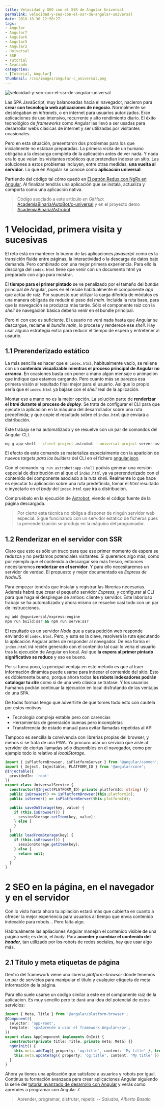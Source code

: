 ```yaml
---
title: Velocidad y SEO con el SSR de Angular Universal
permalink: velocidad-y-seo-con-el-ssr-de-angular-universal
date: 2018-10-30 12:50:27
tags:  
- Angular
- Angular7
- Angular6
- Angular5
- Angular2
- Universal
- SSR
- Tutorial
- Avanzado
categories:
- [Tutorial, Angular] 
thumbnail: /css/images/angular-c_universal.png
---
```


![velocidad-y-seo-con-el-ssr-de-angular-universal](/images/tutorial-angular-c_universal.png)

Las SPA JavaScript, muy balanceadas hacia el navegador, nacieron para **crear con tecnología web aplicaciones de negocio**. Normalmente se desplegaban en *intranets*, o en internet para usuarios autorizados. Eran aplicaciones de uso intensivo, recurrente y alto rendimiento diario. El éxito tecnológico de *frameworks* como Angular las llevó a ser usadas para desarrollar webs clásicas de internet y ser utilizadas por visitantes ocasionales. 
 
Pero en esta situación, presentaron dos problemas para los que inicialmente no estaban preparadas. La primera visita de un humano obligaba a la descarga completa de la aplicación antes de ver nada. Y nada era lo que veían los visitantes robóticos que pretendían indexar un sitio. Las soluciones a estos problemas incluyen, entre otras medidas, **una vuelta al servidor**. Lo que en Angular se conoce como **aplicación universal**. 


<!-- more -->

Partiendo del código tal cómo quedó en [El patrón Redux con NgRx en Angular](../el-patron-redux-con-ngrx-en-angular/). Al finalizar tendrás una aplicación que se instala, actualiza y comporta como una aplicación nativa.

> Código asociado a este artículo en _GitHub_: [AcademiaBinaria/AutoBot/c-universal](https://github.com/AcademiaBinaria/autobot/tree/c-universal) y en el proyecto demo [AcademiaBinaria/Astrobot](https://github.com/AcademiaBinaria/astrobot)

# 1 Velocidad, primera visita y sucesivas

El reto está en mantener lo bueno de las aplicaciones *javascript* como es la transición fluida entre páginas, la interactividad o la descarga de datos bajo demanda. Pero combinado con una mejor primera experiencia. Para ello la descarga del `index.html` tiene que venir con un documento html ya preparado con algo para mostrar. 

El **tiempo para el primer pintado** se ve penalizado por el tamaño del *bundle* principal de Angular, pues en él reside habitualmente el componente *app* que actúa de raiz. Por supuesto que utilizar la carga diferida de módulos es una manera obligada de reducir el peso del *main*. Incluída la ruta base, para que la navegación se produzca más tarde. Sólo el componente raiz con la *shell* de navegación básica debería venir en el bundle principal.

Pero ni con eso es suficiente. El usuario no verá nada hasta que Angular se descargue, reclame el *bundle main*, lo procese y renderece ese *shell*. Hay usar alguna estrategia extra para reducir el tiempo de espera y entretener al usaurio.

## 1.1 Prerenderizado estático

La más sencilla es hacer que el `index.html`, habitualmente vacío, se rellene con un **contenido visualizable mientras el proceso principal de Angular no arranca**. En ocasiones basta con poner a mano algún mensaje o animación que indique que estamos cargando. Pero cuanto más se parezca esa primera visión al resultado final mejor para el usuario. Así que lo propio sería que el `index.html` ya bajase con el *shell* real de la aplicación.

Montar eso a mano no es la mejor opción. La solución parte de **renderizar el *html* durante el proceso de *deploy***. Se trata de configurar el CLI para que ejecute la aplicación en la máquina del desarrollador sobre una ruta predefinida; y que copie el resultado sobre el `index.html` que enviará a distribución.

Este trabajo se ha automatizado y se resuelve con un par de comandos del Angular CLI. 

```bash
ng g app-shell --client-project astrobot --universal-project server-astrobot
``` 

El efecto de este comando se materializa especialmente con la aparición de nuevos *targets para los builders* del CLI en el fichero [angular.json](https://github.com/AcademiaBinaria/astrobot/blob/fff2a9f2c38f4b333489063b6f812a3b614fe173/angular.json#L141). 

Con el comando `ng run astrobot:app-shell` podrás generar una versión especial de distribución en al que el `index.html` ya va prerenderizado con el contenido del componente asociado a la ruta *shell*. Realmente lo que hace es ejecutar tu aplicación sobre una ruta predefinida, tomar el *html* resultado e inyectarlo en el *body* del `index.html` que irá a distribución.

Compruébalo en la ejecución de [Astrobot](https://academiabinaria.github.io/astrobot/), viendo el código fuente de la página descargada.

> Por cierto esta técnica no obliga a disponer de ningún servidor web especial. Sigue funcinando con un servidor estático de ficheros pues la prerenderización se produjo en la máquina del programador.

## 1.2 Renderizar en el servidor con SSR

Claro que esto es sólo un truco para que ese primer momento de espera se reduzca y no perdamos potenciales visitantes. Si queremos algo más, como por ejemplo que el contenido a descargar sea más fresco, entonces necesitaremos **renderizar en el servidor**. Y para ello necesitaremos un servidor de verdad. El propuesto y mejor documentado es *Express de NodeJS*.

Para empezar tendrás que instalar y registrar las librerias necesarias. Además habrá que crear el pequeño servidor *Express*, y configurar al CLI para que haga el despliegue de ambos: cliente y servidor. Este laborioso trabajo se ha automatizado y ahora mismo se resuelve casi todo con un par de instrucciones.

```bash
ng add @nguniversal/express-engine
npm run build:ssr && npm run serve:ssr
```

El resultado es un servidor *Node* que a cada petición web responde enviando el `index.html`. Pero, y esta es la clave, resolverá la ruta ejecutando la aplicación Angular antes de responder al navegador. De esa forma el `index.html` irá recién generado con el contenido tal cual lo vería el usuario tras la ejecución de Angular en local. Así que **la espera al primer pintado significativo se reduce** y eso es bueno.

Por si fuera poco, la principal ventaja en este método es que al traer información dinámica puede usarse para indexar el contenido del sitio. Esto es dóblemente bueno, porque ahora todos **los robots indexadores podrán catalogar tu *site*** como si de una web clásica se tratase. Y los usuarios humanos podrán continuar la ejecución en local disfrutando de las ventajas de una SPA.

De todas formas tengo que advertirte de que tomes todo esto con cautela por estos motivos:
- Tecnología compleja estable pero con carencias
- Herramientas de generación buenas pero incompletas
- Transferencia de estado manual para evitar llamadas repetidas al API

Tampoco es sencilla la convivencia con librerias propias del browser, y menos si se trata de una PWA. Yo procuro usar un servicio que aisle al servidor de ciertas llamadas sólo disponibles en el navegador, como por ejemplo todo lo relativo al *localStorage*.

```typescript
import { isPlatformBrowser, isPlatformServer } from '@angular/common';
import { Inject, Injectable, PLATFORM_ID } from '@angular/core';
@Injectable({
  providedIn: 'root'
})
export class UniversalService {
  constructor(@Inject(PLATFORM_ID) private platformId: string) {}
  public isBrowser() => isPlatformBrowser(this.platformId);
  public isServer() => isPlatformServer(this.platformId);

  public saveOnStorage(key, value) {
    if (this.isBrowser()) {
      sessionStorage.setItem(key, value);
    } else {
    }
  }
  public loadFromStorage(key) {
    if (this.isBrowser()) {
      sessionStorage.getItem(key);
    } else {
      return null;
    }
  }
}
```

# 2 SEO en la página, en el navegador y en el servidor

Con lo visto hasta ahora tu apliación estará más que cubierta en cuanto a ofrecer la mejor experiencia para usuarios al tiempo que envía contenido indexable para robots... Pero falta algo.

Habitualmente las apliaciones Angular manejan el contenido visible de una página web; es decir, el *body*. Para **acceder y cambiar el contenido del *header***, tan utilizado por los robots de redes sociales, hay que usar algo más.

## 2.1 Titulo y meta etiquetas de página

Dentro del framework viene una librería *platform-browser* dónde tenemos un par de servicios para manipular el título y cualquier etiqueta de meta información de la página.

Para ello suele usarse un código similar a este en el componente raiz de la aplicacion. Es muy sencillo pero te dará una idea del potencial de estos servicios:

```typescript
import { Meta, Title } from '@angular/platform-browser';
@Component({
  selector: 'app-root',
  template: `<p>Aprende a usar el framework Angular</p>`,
})
export class AppComponent implements OnInit {
  constructor(private title: Title, private meta: Meta) {}
  ngOnInit() {
    this.meta.addTag({ property: 'og:title', content: 'My title' }, true);
    this.meta.updateTag({ property: 'og:title', content: 'My title' });
  }
}
````

Ahora ya tienes una aplicación que satisface a usuarios y robots por igual. Continúa tu formación avanzada para crear aplicaciones Angular siguiendo la serie del [tutorial avanzado de desarrollo con Angular](../tag/Avanzado/) y verás como aprendes a programar con Angular 7.

> Aprender, programar, disfrutar, repetir.
> -- <cite>Saludos, Alberto Basalo</cite>
